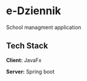 
# e-Dziennik

School managment application


## Tech Stack

**Client:** JavaFx

**Server:** Spring boot

